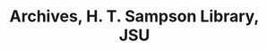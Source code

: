 ---
layout: repo
title: "Archives, H. T. Sampson Library, JSU"
id: 23910
permalink: repos/23910/
---